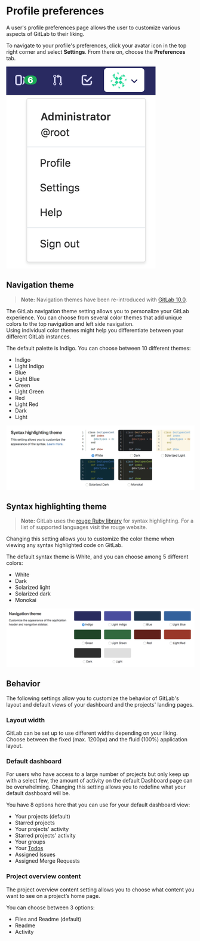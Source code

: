 # Profile preferences

A user's profile preferences page allows the user to customize various aspects
of GitLab to their liking.

To navigate to your profile's preferences, click your avatar icon in the top
right corner and select **Settings**. From there on, choose the **Preferences**
tab.

![Profile preferences settings](img/profile_settings_dropdown.png)

## Navigation theme

>**Note:**
Navigation themes have been re-introduced with [GitLab 10.0](https://about.gitlab.com/2017/09/22/gitlab-10-0-released/).

The GitLab navigation theme setting allows you to personalize your GitLab experience.
You can choose from several color themes that add unique colors to the top navigation
and left side navigation.  
Using individual color themes might help you differentiate between your different
GitLab instances.

The default palette is Indigo. You can choose between 10 different themes:

- Indigo
- Light Indigo
- Blue
- Light Blue
- Green
- Light Green
- Red
- Light Red
- Dark
- Light

![Profile preferences syntax highlighting themes](img/profile-preferences-syntax-themes.png)

## Syntax highlighting theme

>**Note:**
GitLab uses the [rouge Ruby library][rouge] for syntax highlighting. For a
list of supported languages visit the rouge website.

Changing this setting allows you to customize the color theme when viewing any
syntax highlighted code on GitLab.

The default syntax theme is White, and you can choose among 5 different colors:

- White
- Dark
- Solarized light
- Solarized dark
- Monokai

![Profile preferences navigation themes](img/profil-preferences-navigation-theme.png)

## Behavior

The following settings allow you to customize the behavior of GitLab's layout
and default views of your dashboard and the projects' landing pages.

### Layout width

GitLab can be set up to use different widths depending on your liking. Choose
between the fixed (max. 1200px) and the fluid (100%) application layout.

### Default dashboard

For users who have access to a large number of projects but only keep up with a
select few, the amount of activity on the default Dashboard page can be
overwhelming. Changing this setting allows you to redefine what your default
dashboard will be.

You have 8 options here that you can use for your default dashboard view:

- Your projects (default)
- Starred projects
- Your projects' activity
- Starred projects' activity
- Your groups
- Your [Todos]
- Assigned Issues
- Assigned Merge Requests

### Project overview content

The project overview content setting allows you to choose what content you want to
see on a project’s home page.

You can choose between 3 options:

- Files and Readme (default)
- Readme
- Activity

[rouge]: http://rouge.jneen.net/ "Rouge website"
[todos]: ../../workflow/todos.md
